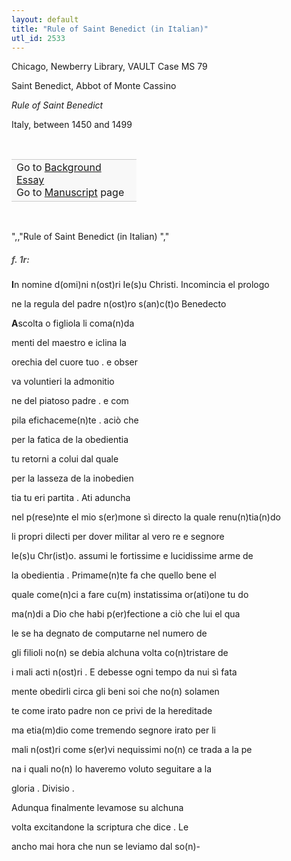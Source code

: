 ```yaml
---
layout: default
title: "Rule of Saint Benedict (in Italian)"
utl_id: 2533
---
```



Chicago, Newberry Library, VAULT Case MS 79


Saint Benedict, Abbot of Monte Cassino


*Rule of Saint Benedict*


Italy, between 1450 and 1499


 

<table border="0.5" cellpadding="1" cellspacing="1" style="width: 200px; background-color:#F8F8F8;"><tbody style="border-color:#ccc"><tr style="border-color:#ccc"><td>Go to <a href="{{ site.baseurl }}/essay/007" target="_blank">Background Essay</a><br />
			Go to <a href="{{ site.baseurl }}/www/record.html?id=007" target="_blank">Manuscript</a> page</td>
</tr></tbody></table>
 

",,"Rule of Saint Benedict (in Italian)
","
<h5 style="color:#555;">f. 1r:</h5>

**I**n nomine d(omi)ni n(ost)ri Ie(s)u Christi. Incomincia el prologo


ne la regula del padre n(ost)ro s(an)c(t)o Benedecto


**A**scolta o figliola li coma(n)da


menti del maestro e iclina la


orechia del cuore tuo . e obser


va voluntieri la admonitio


ne del piatoso padre . e com


pila efichaceme(n)te . aciò che


per la fatica de la obedientia


tu retorni a colui dal quale


per la lasseza de la inobedien


tia tu eri partita . Ati aduncha


nel p(rese)nte el mio s(er)mone sì directo la quale renu(n)tia(n)do


li propri dilecti per dover militar al vero re e segnore


Ie(s)u Chr(ist)o. assumi le fortissime e lucidissime arme de


la obedientia . Primame(n)te fa che quello bene el


quale come(n)ci a fare cu(m) instatissima or(ati)one tu do


ma(n)di a Dio che habi p(er)fectione a ciò che lui el qua


le se ha degnato de computarne nel numero de


gli filioli no(n) se debia alchuna volta co(n)tristare de


i mali acti n(ost)ri . E debesse ogni tempo da nui sì fata


mente obedirli circa gli beni soi che no(n) solamen


te come irato padre non ce privi de la hereditade


ma etia(m)dio come tremendo segnore irato per li


mali n(ost)ri come s(er)vi nequissimi no(n) ce trada a la pe


na i quali no(n) lo haveremo voluto seguitare a la


gloria . Divisio .


Adunqua finalmente levamose su alchuna


volta excitandone la scriptura che dice . Le


ancho mai hora che nun se leviamo dal so(n)-

